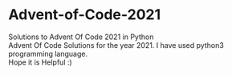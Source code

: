 # Advent-of-Code-2021
Solutions to Advent Of Code 2021 in Python<br>
Advent Of Code Solutions for the year 2021. I have used python3 programming language. <br>
Hope it is Helpful :)
